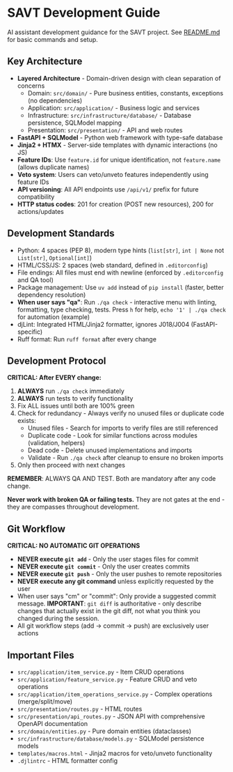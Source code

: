 # SAVT Development Guide

AI assistant development guidance for the SAVT project. See [README.md](./README.md) for basic commands and setup.

## Key Architecture

- **Layered Architecture** - Domain-driven design with clean separation of concerns
  - Domain: `src/domain/` - Pure business entities, constants, exceptions (no dependencies)
  - Application: `src/application/` - Business logic and services
  - Infrastructure: `src/infrastructure/database/` - Database persistence, SQLModel mapping
  - Presentation: `src/presentation/` - API and web routes
- **FastAPI + SQLModel** - Python web framework with type-safe database
- **Jinja2 + HTMX** - Server-side templates with dynamic interactions (no JS)
- **Feature IDs**: Use `feature.id` for unique identification, not `feature.name` (allows duplicate names)
- **Veto system**: Users can veto/unveto features independently using feature IDs
- **API versioning**: All API endpoints use `/api/v1/` prefix for future compatibility
- **HTTP status codes**: 201 for creation (POST new resources), 200 for actions/updates

## Development Standards

- Python: 4 spaces (PEP 8), modern type hints (`list[str]`, `int | None` not `List[str]`, `Optional[int]`)
- HTML/CSS/JS: 2 spaces (web standard, defined in `.editorconfig`)
- File endings: All files must end with newline (enforced by `.editorconfig` and QA tool)
- Package management: Use `uv add` instead of `pip install` (faster, better dependency resolution)
- **When user says "qa"**: Run `./qa check` - interactive menu with linting, formatting, type checking, tests. Press `h` for help, `echo '1' | ./qa check` for automation (example)
- djLint: Integrated HTML/Jinja2 formatter, ignores J018/J004 (FastAPI-specific)
- Ruff format: Run `ruff format` after every change

## Development Protocol

**CRITICAL: After EVERY change:**

1. **ALWAYS** run `./qa check` immediately
2. **ALWAYS** run tests to verify functionality
3. Fix ALL issues until both are 100% green
4. Check for redundancy - Always verify no unused files or duplicate code exists:
   - Unused files - Search for imports to verify files are still referenced
   - Duplicate code - Look for similar functions across modules (validation, helpers)
   - Dead code - Delete unused implementations and imports
   - Validate - Run `./qa check` after cleanup to ensure no broken imports
5. Only then proceed with next changes

**REMEMBER**: ALWAYS QA AND TEST. Both are mandatory after any code change.

**Never work with broken QA or failing tests.** They are not gates at the end - they are compasses throughout development.

## Git Workflow

**CRITICAL: NO AUTOMATIC GIT OPERATIONS**

- **NEVER execute `git add`** - Only the user stages files for commit
- **NEVER execute `git commit`** - Only the user creates commits
- **NEVER execute `git push`** - Only the user pushes to remote repositories
- **NEVER execute any git command** unless explicitly requested by the user
- When user says "cm" or "commit": Only provide a suggested commit message. **IMPORTANT**: `git diff` is authoritative - only describe changes that actually exist in the git diff, not what you think you changed during the session.
- All git workflow steps (add → commit → push) are exclusively user actions

## Important Files

- `src/application/item_service.py` - Item CRUD operations
- `src/application/feature_service.py` - Feature CRUD and veto operations
- `src/application/item_operations_service.py` - Complex operations (merge/split/move)
- `src/presentation/routes.py` - HTML routes
- `src/presentation/api_routes.py` - JSON API with comprehensive OpenAPI documentation
- `src/domain/entities.py` - Pure domain entities (dataclasses)
- `src/infrastructure/database/models.py` - SQLModel persistence models
- `templates/macros.html` - Jinja2 macros for veto/unveto functionality
- `.djlintrc` - HTML formatter config
